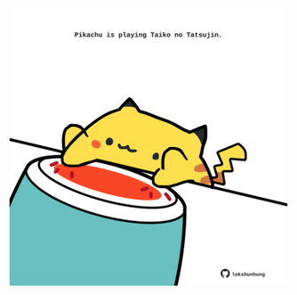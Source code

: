 <!-- built at 06/02/2022, 09:00:57 UTC -->
<p align="center">
  <img width="500" height="500" src="./ReadmeImage.svg">
</p>
